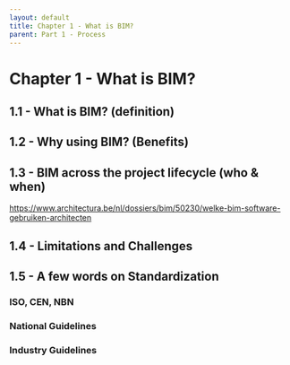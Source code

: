 ```yaml
---
layout: default
title: Chapter 1 - What is BIM?
parent: Part 1 - Process
---
```



# Chapter 1 - What is BIM?

## 1.1 - What is BIM? (definition)

## 1.2 - Why using BIM? (Benefits)

## 1.3 - BIM across the project lifecycle (who & when)

https://www.architectura.be/nl/dossiers/bim/50230/welke-bim-software-gebruiken-architecten

## 1.4 - Limitations and Challenges

## 1.5 - A few words on Standardization

### ISO, CEN, NBN

### National Guidelines

### Industry Guidelines
